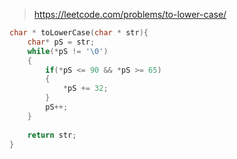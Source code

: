 > https://leetcode.com/problems/to-lower-case/

``` c
char * toLowerCase(char * str){
    char* pS = str;
    while(*pS != '\0')
    {
        if(*pS <= 90 && *pS >= 65)
        {
            *pS += 32;
        }
        pS++;
    }
    
    return str;
}
```